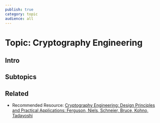 ```yaml
---
publish: true
category: topic
audience: all
---
```

# Topic: Cryptography Engineering
## Intro

## Subtopics

## Related
- Recommended Resource: [Cryptography Engineering: Design Principles and Practical Applications: Ferguson, Niels, Schneier, Bruce, Kohno, Tadayoshi](https://www.amazon.com/Cryptography-Engineering-Principles-Practical-Applications/dp/0470474246)
